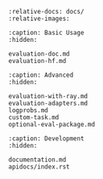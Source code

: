 ```{include} ../README.md
:relative-docs: docs/
:relative-images:
```

```{toctree}
:caption: Basic Usage
:hidden:

evaluation-doc.md
evaluation-hf.md
```

```{toctree}
:caption: Advanced
:hidden:

evaluation-with-ray.md
evaluation-adapters.md
logprobs.md
custom-task.md
optional-eval-package.md
```

```{toctree}
:caption: Development
:hidden:

documentation.md
apidocs/index.rst
```
